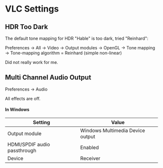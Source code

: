 # VLC Settings

## HDR Too Dark

The default tone mapping for HDR "Hable" is too dark, tried "Reinhard":

Preferences -> All -> Video -> Output modules -> OpenGL ->
Tone mapping -> Tone-mapping algorithm = Reinhard (simple non-linear)

Did not really work for me.

## Multi Channel Audio Output

Preferences -> Audio

All effects are off.

#### In Windows

Setting|Value
-------|-----
Output module|Windows Multimedia Device output
HDMI/SPDIF audio passthrough|Enabled
Device|Receiver

